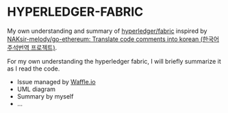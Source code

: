 # HYPERLEDGER-FABRIC

My own understanding and summary of [hyperledger/fabric](https://github.com/hyperledger/fabric) inspired by [NAKsir-melody/go-ethereum: Translate code comments into korean (한국어 주석번역 프로젝트)](https://github.com/NAKsir-melody/go-ethereum).

For my own understanding the hyperledger fabric, I will briefly summarize it as I read the code.

- Issue managed by [Waffle.io](https://waffle.io/tkhwang/tkhwang-fabric)
- UML diagram
- Summary by myself
- ...
